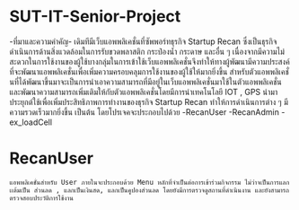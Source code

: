 # SUT-IT-Senior-Project
-ที่มาและความคำคัญ-
   เดิมทีมีเว็บแอพพลิเคชั่นที่ซัพพอร์ทธุรกิจ Startup Recan ซึ่งเป็นธุรกิจดำเนินการด้านสิ่งแวดล้อมในการรับขวดพลาสติก กระป๋องน้ำ กระดาษ และอื่น ๆ เนื่องจากมีความไม่สะดวกในการใช้งานของผู้ใช้บางกลุ่มในการเข้าใช้เว็บแอพพลิเคชั่นจึงทำให้ทางผู้พัฒนามีความประสงค์ที่จะพัฒนาแอพพลิเคชั่นเพื่อเพิ่มความครอบคลุมการใช้งานของผู้ใช้ให้มากยิ่งขึ้น สำหรับตัวแอพพลิเคชั่นที่ได้พัฒนาขึ้นมาจะเป็นการนำเอาความสามารถที่มีอยู่ในเว็บแอพพลิเคชั่นมาใช้ในตัวแอพพลิเคชั่นและพัฒนาความสามารถเพิ่มเติมให้กับตัวแอพพลิเคชั่นโดยมีการนำเทคโนโลยี IOT , GPS นำมาประยุกต์ใช้เพื่อเพิ่มประสิทธิภาพการทำงานของธุรกิจ Startup Recan ทำให้การดำเนินการต่าง ๆ มีความรวดเร็วมากยิ่งขึ้น เป็นต้น
   โดยโปรเจคจะประกอบไปด้วย
   -RecanUser
   -RecanAdmin
   -ex_loadCell
   
# RecanUser
    แอพพลิเคชั่นสำหรับ User ภายในจะประกอบด้วย Menu หลักที่จำเป็นต่อการเข้าร่วมกิจกรรม ไม่ว่าจเป็นการแลกเเต้มเป็น ส่วนลด , แลกเป็นเงินสด, แลกเป็นคูปองส่วนลด โดยยังมีการตรวจดูสถานที่ดำเนินงาน และยังสามารถตรวจสอบประวัติการใช้งาน 


  

